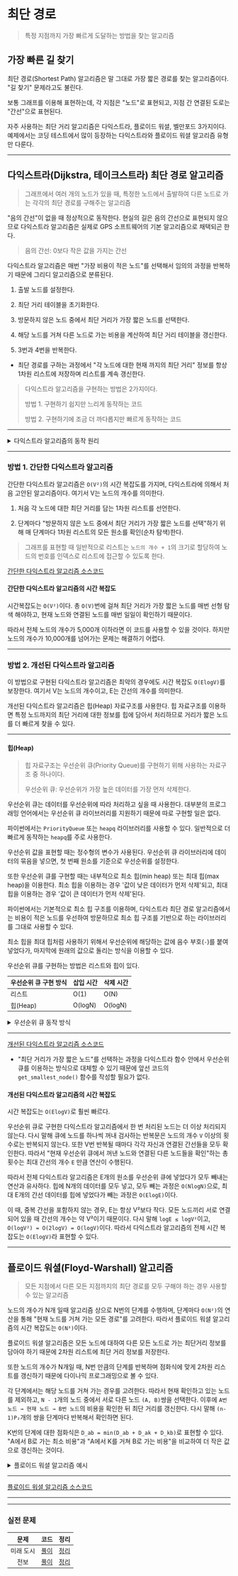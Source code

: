# 최단 경로

> 특정 지점까지 가장 빠르게 도달하는 방법을 찾는 알고리즘

## 가장 빠른 길 찾기

최단 경로(Shortest Path) 알고리즘은 말 그대로 가장 짧은 경로를 찾는 알고리즘이다. "길 찾기" 문제라고도 불린다.

보통 그래프를 이용해 표현하는데, 각 지점은 "노드"로 표현되고, 지점 간 연결된 도로는 "간선"으로 표현된다.

자주 사용하는 최단 거리 알고리즘은 다익스트라, 플로이드 워셜, 벨만포드 3가지이다. 예제에서는 코딩 테스트에서 많이 등장하는 다익스트라와 플로이드 워셜 알고리즘 유형만 다룬다.

---

## 다익스트라(Dijkstra, 테이크스트라) 최단 경로 알고리즘

> 그래프에서 여러 개의 노드가 있을 때, 특정한 노드에서 출발하여 다른 노드로 가는 각각의 최단 경로를 구해주는 알고리즘

"음의 간선"이 없을 때 정상적으로 동작한다. 현실의 길은 음의 간선으로 표현되지 않으므로 다익스트라 알고리즘은 실제로 GPS 소프트웨어의 기본 알고리즘으로 채택되곤 한다.

> 음의 간선: 0보다 작은 값을 가지는 간선

다익스트라 알고리즘은 매번 "가장 비용이 적은 노드"를 선택해서 임의의 과정을 반복하기 때문에 그리디 알고리즘으로 분류된다.

1. 출발 노드를 설정한다.

2. 최단 거리 테이블을 초기화한다.

3. 방문하지 않은 노드 중에서 최단 거리가 가장 짧은 노드를 선택한다.

4. 해당 노드를 거쳐 다른 노드로 가는 비용을 계산하여 최단 거리 테이블을 갱신한다.

5. 3번과 4번을 반복한다.

- 최단 경로를 구하는 과정에서 "각 노드에 대한 현재 까지의 최단 거리" 정보를 항상 1차원 리스트에 저장하며 리스트를 계속 갱신한다.

> 다익스트라 알고리즘을 구현하는 방법은 2가지이다.
>
> 방법 1. 구현하기 쉽지만 느리게 동작하는 코드
>
> 방법 2. 구현하기에 조금 더 까다롭지만 빠르게 동작하는 코드

---

<details>
  <summary>다익스트라 알고리즘의 동작 원리</summary>
    
  ![다익스트라예제](./images/ex_dijkstra.png)

출발 노드를 1번 노드로 설정하고 다른 모든 노드로 가는 최단 거리를 '무한'으로 초기화

| 노드 번호 |  1  |  2   |  3   |  4   |  5   |  6   |
| :-------: | :-: | :--: | :--: | :--: | :--: | :--: |
|   거리    |  0  | 무한 | 무한 | 무한 | 무한 | 무한 |

1. 방문하지 않은 노드 중에서 최단 거리가 가장 짧은 노드를 선택한다. 출발 노드에서 출발 노드로의 거리는 0으로 보기 때문에 처음에는 출발 노드가 선택된다.

2. 1번 노드를 거쳐 다른 노드로 가는 비용을 계산한다.

- 1번 노드를 거쳐서 2번, 3번, 4번 노드로 가는 최소 비용은 각각 `2(=0+2)`, `5(=0+5)`, `1(=0+1)`이다.

- 현재 설정된 거리보다 더 짧은 경로를 찾았다면 새로운 값으로 갱신한다.

| 노드 번호 | _1_ |  2  |  3  |  4  |  5   |  6   |
| :-------: | :-: | :-: | :-: | :-: | :--: | :--: |
|   거리    |  0  |  2  |  5  |  1  | 무한 | 무한 |

3. 이후 방문하지 않은 노드 중에서 최단 거리가 가장 짧은 노드를 선택한다.

- 4번 노드가 선택되고, 4번 노드를 거쳐서 갈 수 있는 노드를 확인한다.

  4번 노드를 거쳐 3번과 5번 노드로 가는 최소 비용은 `4(=1+3)`, `2(1+1)`이다.

  기존 리스트에 담겨 있던 값보다 작다면, 리스트를 갱신한다.

| 노드 번호 | _1_ |  2  |  3  | _4_ |  5  |  6   |
| :-------: | :-: | :-: | :-: | :-: | :-: | :--: |
|   거리    |  0  |  2  |  4  |  1  |  2  | 무한 |

4. 방문하지 않은 노드의 최단 거리가 같은 경우 일반적으로 번호가 작은 노드를 선택한다.

- 2번 노드를 선택해 이 노드를 거쳐서 3번 노드로 이동하는 비용은 `5(=2+3)`이다. 기존 리스트의 값보다 크므로 값을 갱신하지 않는다.

| 노드 번호 | _1_ | _2_ |  3  | _4_ |  5  |  6   |
| :-------: | :-: | :-: | :-: | :-: | :-: | :--: |
|   거리    |  0  |  2  |  4  |  1  |  2  | 무한 |

5. 5번 노드를 선택, 동일한 과정을 반복한다.

| 노드 번호 | _1_ | _2_ |  3  | _4_ | _5_ |  6  |
| :-------: | :-: | :-: | :-: | :-: | :-: | :-: |
|   거리    |  0  |  2  |  3  |  1  |  2  |  4  |

6. 3번 노드를 선택, 동일한 과정을 반복한다.

| 노드 번호 | _1_ | _2_ | _3_ | _4_ | _5_ |  6  |
| :-------: | :-: | :-: | :-: | :-: | :-: | :-: |
|   거리    |  0  |  2  |  3  |  1  |  2  |  4  |

7. 6번 노드를 선택, 동일한 과정을 반복한다.

최종 최단거리 테이블은 다음과 같다.

| 노드 번호 | _1_ | _2_ | _3_ | _4_ | _5_ | _6_ |
| :-------: | :-: | :-: | :-: | :-: | :-: | :-: |
|   거리    |  0  |  2  |  3  |  1  |  2  |  4  |

다익스트라 알고리즘에서 "방문하지 않은 노드 중 최단거리가 가장 짧은 노드를 선택" 하는 과정을 반복하는데, 이렇게 선택된 노드는 "최단 거리가 완전히 선택된 노드"로 더 이상 알고리즘을 반복해도 최단 거리가 줄어들지 않는다.

따라서 다익스트라 알고리즘이 진행되면서 한 단계당 하나의 노드에 대한 최단 거리를 확실히 찾는 것을 알 수 있다.

</details>

---

### 방법 1. 간단한 다익스트라 알고리즘

간단한 다익스트라 알고리즘은 `O(V²)`의 시간 복잡도를 가지며, 다익스트라에 의해서 처음 고안된 알고리즘이다. 여기서 V는 노드의 개수를 의미한다.

1. 처음 각 노드에 대한 최단 거리를 담는 1차원 리스트를 선언한다.

2. 단계마다 "방문하지 않은 노드 중에서 최단 거리가 가장 짧은 노드를 선택"하기 위해 매 단계마다 1차원 리스트의 모든 원소를 확인(순차 탐색)한다.

> 그래프를 표현할 때 일반적으로 리스트는 `노드의 개수 + 1`의 크기로 할당하여 노드의 번호를 인덱스로 리스트에 접근할 수 있도록 한다.

[간단한 다익스트라 알고리즘 소스코드](./example/ex8_dijkstra1.py)

#### 간단한 다익스트라 알고리즘의 시간 복잡도

시간복잡도는 `O(V²)`이다. 총 `O(V)`번에 걸쳐 최단 거리가 가장 짧은 노드를 매번 선형 탐색 해야하고, 현재 노드와 연결된 노드를 매번 일일이 확인하기 때문이다.

따라서 전체 노드의 개수가 5,000개 이하라면 이 코드를 사용할 수 있을 것이다. 하지만 노드의 개수가 10,000개를 넘어가는 문제는 해결하기 어렵다.

---

### 방법 2. 개선된 다익스트라 알고리즘

이 방법으로 구현된 다익스트라 알고리즘은 최악의 경우에도 시간 복잡도 `O(ElogV)`를 보장한다. 여기서 V는 노드의 개수이고, E는 간선의 개수를 의미한다.

개선된 다익스트라 알고리즘은 힙(Heap) 자료구조를 사용한다. 힙 자료구조를 이용하면 특정 노드까지의 최단 거리에 대한 정보를 힙에 담아서 처리하므로 거리가 짧은 노드를 더 빠르게 찾을 수 있다.

---

#### 힙(Heap)

> 힙 자료구조는 우선순위 큐(Priority Queue)를 구현하기 위해 사용하는 자료구조 중 하나이다.
>
> 우선순위 큐: 우선순위가 가장 높은 데이터를 가장 먼저 삭제한다.

우선순위 큐는 데이터를 우선순위에 따라 처리하고 싶을 때 사용한다. 대부분의 프로그래밍 언어에서는 우선순위 큐 라이브러리를 지원하기 때문에 따로 구현할 일은 없다.

파이썬에서는 `PriorityQueue` 또는 `heapq` 라이브러리를 사용할 수 있다. 일반적으로 더 빠르게 동작하는 `heapq`를 주로 사용한다.

우선순위 값을 표현할 때는 정수형의 변수가 사용된다. 우선순위 큐 라이브러리에 데이터의 묶음을 넣으면, 첫 번째 원소를 기준으로 우선순위를 설정한다.

또한 우선순위 큐를 구현할 때는 내부적으로 최소 힙(min heap) 또는 최대 힙(max heap)을 이용한다. 최소 힙을 이용하는 경우 '값이 낮은 데이터가 먼저 삭제'되고, 최대 힙을 이용하는 경우 '값이 큰 데이터가 먼저 삭제'된다.

파이썬에서는 기본적으로 최소 힙 구조를 이용하며, 다익스트라 최단 경로 알고리즘에서는 비용이 적은 노드를 우선하여 방문하므로 최소 힙 구조를 기반으로 하는 라이브러리를 그대로 사용할 수 있다.

최소 힙을 최대 힙처럼 사용하기 위해서 우선순위에 해당하는 값에 음수 부호(`-`)를 붙여 넣었다가, 마지막에 원래의 값으로 돌리는 방식을 이용할 수 있다.

우선순위 큐를 구현하는 방법은 리스트와 힙이 있다.

| 우선순위 큐 구현 방식 | 삽입 시간 | 삭제 시간 |
| --------------------- | --------- | --------- |
| 리스트                | O(1)      | O(N)      |
| 힙(Heap)              | O(logN)   | O(logN)   |

<details>
  <summary>우선순위 큐 동작 방식</summary>
  
우선순위 큐를 적용하여도 다익스트라 알고리즘이 동작하는 기본 원리는 동일하다. 최단 거리를 저장하기 위한 1차원 리스트는 그대로 이용하고, 현재 가장 가까운 노드를 저장하기 위한 목적으로만 우선순위 큐를 추가로 이용한다.

![다익스트라예제](./images/ex_dijkstra.png)

1. 1번 노드가 출발 노드일 때, 출발 노드를 제외한 모든 노드의 최단 거리를 무한으로 설정한다.

- 우선순위 큐에 1번 노드를 넣는다.

  1번 노드로 가는 거리는 자기 자신까지 도달하는 거리이기 때문에 0이다. 즉, `(거리: 0, 노드: 1)`의 정보를 가지는 객체를 우선순위 큐에 넣는다.

| 노드 번호 |  1  |  2   |  3   |  4   |  5   |  6   |
| :-------: | :-: | :--: | :--: | :--: | :--: | :--: |
|   거리    |  0  | 무한 | 무한 | 무한 | 무한 | 무한 |

| 우선순위 큐 | (0, 1) |
| ----------- | ------ |

2. 거리가 가장 짧은 노드를 선택하기 위해서는 우선순위 큐에서 노드를 꺼낸다. 기본적으로 거리가 짧은 원소가 우선순위 큐의 최상위 원소로 위치해 있다.

- 해당 노드를 이미 처리한 적이 있다면 무시한다.

- `(0, 1)`은 1번 노드까지 가는 최단 거리가 0이라는 의미이므로, 1번 노드를 거쳐 2번, 3번, 4번 노드로 가는 최소 비용을 계산한다. 차례로 2, 5, 1이고, 현재 테이블의 값보다 더 짧은 경로이므로 각각 갱신한다.

- 더 짧은 경로를 찾은 노드 정보들은 다시 우선순위 큐에 넣는다.

| 노드 번호 | _1_ |  2  |  3  |  4  |  5   |  6   |
| :-------: | :-: | :-: | :-: | :-: | :--: | :--: |
|   거리    |  0  |  2  |  5  |  1  | 무한 | 무한 |

| 우선순위 큐 | (1, 4), (2, 2), (5, 3) |
| ----------- | ---------------------- |

3. 우선순위 큐에서 원소를 꺼내 동일한 과정을 반복한다.

- `(1, 4)`가 추출되고, 아직 4번 노드를 방문하지 않았으며, 최단 거리가 가장 짧은 노드이다. 따라서 4번 노드를 기준으로 연결된 간선을 확인 후 리스트를 갱신한다. 갱신된 노드의 정보는 우선순위 큐에 넣는다.

| 노드 번호 | _1_ |  2  |  3  | _4_ |  5  |  6   |
| :-------: | :-: | :-: | :-: | :-: | :-: | :--: |
|   거리    |  0  |  2  |  4  |  1  |  2  | 무한 |

| 우선순위 큐 | (2, 2), (2, 5), (4, 3), (5, 3) |
| ----------- | ------------------------------ |

4. 마찬가지로 `(2, 2)`가 추출되고 노드 2에 대해 처리한다. 2번 노드를 거쳐 가는 경우 중 최단 거리를 더 짧게 갱신할 수 있는 방법은 없으므로 우선순위 큐에 어떠한 원소도 들어가지 않는다.

| 노드 번호 | _1_ | _2_ |  3  | _4_ |  5  |  6   |
| :-------: | :-: | :-: | :-: | :-: | :-: | :--: |
|   거리    |  0  |  2  |  4  |  1  |  2  | 무한 |

| 우선순위 큐 | (2, 5), (4, 3), (5, 3) |
| ----------- | ---------------------- |

5. `(2, 5)`가 추출되고 노드 5에 대해 처리한다.

| 노드 번호 | _1_ | _2_ |  3  | _4_ | _5_ |  6  |
| :-------: | :-: | :-: | :-: | :-: | :-: | :-: |
|   거리    |  0  |  2  |  3  |  1  |  2  |  4  |

| 우선순위 큐 | (3, 3), (4, 3), (4, 6), (5, 3) |
| ----------- | ------------------------------ |

6. `(3, 3)`이 추출되고 노드 3애 대해 처리한다.

| 노드 번호 | _1_ | _2_ | _3_ | _4_ | _5_ |  6  |
| :-------: | :-: | :-: | :-: | :-: | :-: | :-: |
|   거리    |  0  |  2  |  3  |  1  |  2  |  4  |

| 우선순위 큐 | (4, 3), (4, 6), (5, 3) |
| ----------- | ---------------------- |

7. `(4, 3)`이 추출되고 노드 3에 대해 처리한다. 3번 노드는 앞서 처리된 적 있기 때문에 해당 원소는 무시되고 다음 원소를 추출한다.

8. `(4, 6)`이 추출되고 노드 6에 대해 처리한다.

| 노드 번호 | _1_ | _2_ | _3_ | _4_ | _5_ | _6_ |
| :-------: | :-: | :-: | :-: | :-: | :-: | :-: |
|   거리    |  0  |  2  |  3  |  1  |  2  |  4  |

| 우선순위 큐 | (5, 3) |
| ----------- | ------ |

9. 마지막으로 남은 원소 `(5, 3)`에 대해 처리한다. 이미 처리된 노드이므로 무시한다.

| 노드 번호 | _1_ | _2_ | _3_ | _4_ | _5_ | _6_ |
| :-------: | :-: | :-: | :-: | :-: | :-: | :-: |
|   거리    |  0  |  2  |  3  |  1  |  2  |  4  |

| 우선순위 큐 |     |
| ----------- | --- |

- 모든 단계를 거친 후에 최단 거리 테이블에 남아있는 데이터가 각 노드로의 최단 거리이다.

</details>

---

[개선된 다익스트라 알고리즘 소스코드](./example/ex8_dijkstra2.py)

- "최단 거리가 가장 짧은 노드"를 선택하는 과정을 다익스트라 함수 안에서 우선순위 큐를 이용하는 방식으로 대체할 수 있기 때문에 앞선 코드의 `get_smallest_node()` 함수를 작성할 필요가 없다.

#### 개선된 다익스트라 알고리즘의 시간 복잡도

시간 복잡도는 `O(ElogV)`로 훨씬 빠르다.

우선순위 큐로 구현한 다익스트라 알고리즘에서 한 번 처리된 노드는 더 이상 처리되지 않는다. 다시 말해 큐에 노드를 하나씩 꺼내 검사하는 반복문은 노드의 개수 `V` 이상의 횟수로는 반복되지 않는다. 또한 V번 반복될 때마다 각각 자신과 연결된 간선들을 모두 확인한다. 따라서 "현재 우선순위 큐에서 꺼낸 노드와 연결된 다른 노드들을 확인"하는 총 횟수는 최대 간선의 개수 `E` 만큼 연산이 수행된다.

따라서 전체 다익스트라 알고리즘은 E개의 원소를 우선순위 큐에 넣었다가 모두 빼내는 연산과 유사하다. 힙에 N개의 데이터를 모두 넣고, 모두 빼는 과정은 `O(NlogN)`으로, 최대 E개의 간선 데이터를 힙에 넣었다가 빼는 과정은 `O(ElogE)`이다.

이 때, 중복 간선을 포함하지 않는 경우, E는 항상 V²보다 작다. 모든 노드끼리 서로 연결되어 있을 때 간선의 개수는 약 V²이기 때문이다. 다시 말해 `logE ≤ logV²`이고, `O(logV²) = O(2logV) = O(logV)`이다. 따라서 다익스트라 알고리즘의 전체 시간 복잡도는 `O(ElogV)`라 표현할 수 있다.

---

## 플로이드 워셜(Floyd-Warshall) 알고리즘

> 모든 지점에서 다른 모든 지점까지의 최단 경로를 모두 구해야 하는 경우 사용할 수 있는 알고리즘

노드의 개수가 N개 일때 알고리즘 상으로 N번의 단계를 수행하며, 단계마다 `O(N²)`의 연산을 통해 "현재 노드를 거쳐 가는 모든 경로"를 고려한다. 따라서 플로이드 워셜 알고리즘의 시간 복잡도는 `O(N³)`이다.

플로이드 워셜 알고리즘은 모든 노드에 대하여 다른 모든 노드로 가는 최단거리 정보를 담아야 하기 때문에 2차원 리스트에 최단 거리 정보를 저장한다.

또한 노드의 개수가 N개일 때, N번 만큼의 단계를 반복하며 점화식에 맞게 2차원 리스트를 갱신하기 때문에 다이나믹 프로그래밍으로 볼 수 있다.

각 단계에서는 해당 노드를 거쳐 가는 경우를 고려한다. 따라서 현재 확인하고 있는 노드를 제외하고, `N - 1`개의 노드 중에서 서로 다른 노드 `(A, B)`쌍을 선택한다. 이후에 `A번 노드 → 현재 노드 → B번 노드`의 비용을 확인한 뒤 최단 거리를 갱신한다. 다시 말해 `(n-1)P₂`개의 쌍을 단계마다 반복해서 확인하면 된다.

K번의 단계에 대한 점화식은 `D_ab = min(D_ab + D_ak + D_kb)`로 표현할 수 있다. "A에서 B로 가는 최소 비용"과 "A에서 K를 거쳐 B로 가는 비용"을 비교하여 더 작은 값으로 갱신하는 것이다.

<details>
  <summary>플로이드 워셜 알고리즘 예시</summary>

![플로이드워셜 예시](./images/floyd_warshall.png)

다음 그래프에서 초기 테이블을 설정한다. '연결된 간선'은 단순히 그 값을 채워넣고, 연결되지 않은 간선은 '무한'의 값을 넣는다. 2차원 리스트에서 각 값에 해당하는 `D_ab`는 a에서 b로 가는 최단 거리이다. 모든 i에 대하여 `D_ii`는 0으로 초기화한다.

| 출발 \ 도착 |  1   |  2   |  3   |  4   |
| :---------: | :--: | :--: | :--: | :--: |
|      1      |  0   |  4   | 무한 |  6   |
|      2      |  3   |  0   |  7   | 무한 |
|      3      |  5   | 무한 |  0   |  4   |
|      4      | 무한 | 무한 |  2   |  0   |

1. 1번 노드를 거쳐 가는 경우를 고려한다. 다음과 같이 6(=₃P₂)가지 경우에 대해서 확인하며 값을 갱신한다.

```markdown
D_23 = min(D_23, D_21 + D_13)
D_24 = min(D_24, D_21 + D_14) = 3 + 6 = 9
D_32 = min(D_32, D_31 + D_12) = 5 + 4 = 9
D_34 = min(D_34, D_31 + D_14)
D_42 = min(D_42, D_41 + D_12)
D_43 = min(D_43, D_41 + D_13)
```

| 출발 \ 도착 |  1   |   2    |  3   |  4  |
| :---------: | :--: | :----: | :--: | :-: |
|      1      |  0   |   4    | 무한 |  6  |
|      2      |  3   |   0    | _7_  | _9_ |
|      3      |  5   |  _9_   |  0   | _4_ |
|      4      | 무한 | _무한_ | _2_  |  0  |

2. 2번 노드를 거쳐 가는 경우를 계산한다. `(1, 3), (1, 4), (3, 1), (3, 4), (4, 1), (4, 3)` 6가지 경우가 있고, 최단거리 값을 갱신한다.

| 출발 \ 도착 |   1    |  2   |  3   |  4  |
| :---------: | :----: | :--: | :--: | :-: |
|      1      |   0    |  4   | _11_ | _6_ |
|      2      |   3    |  0   |  7   |  9  |
|      3      |  _5_   |  9   |  0   | _4_ |
|      4      | _무한_ | 무한 | _2_  |  0  |

3. 마찬가지로 3번 노드에 대해 동일한 과정을 반복한다.

| 출발 \ 도착 |  1  |  2   |  3  |  4  |
| :---------: | :-: | :--: | :-: | :-: |
|      1      |  0  | _4_  | 11  | _6_ |
|      2      | _3_ |  0   |  7  | _9_ |
|      3      |  5  |  9   |  0  |  4  |
|      4      | _7_ | _11_ |  2  |  0  |

4. 4번 노드에 대해 동일한 과정을 반복한다.

| 출발 \ 도착 |  1  |  2  |  3  |  4  |
| :---------: | :-: | :-: | :-: | :-: |
|      1      |  0  | _4_ | _8_ |  6  |
|      2      | _3_ |  0  | _7_ |  9  |
|      3      | _5_ | _9_ |  0  |  4  |
|      4      |  7  | 11  |  2  |  0  |

5. 최종 테이블의 형태는 모든 노드에서 모든 노드로 가는 최단 거리 정보가 표현되어 있다. 예를 들어 `D_13`은 1번 노드에서 3번 노드로 가는 최단 거리의 값을 나타낸다.

</details>

---

[플로이드 워셜 알고리즘 소스코드](./example/ex8_floyd.py)

---

---

### 실전 문제

|   문제    |           코드           |             정리             |
| :-------: | :----------------------: | :--------------------------: |
| 미래 도시 | [풀이](./example/8-1.py) | [정리](./example/8-1_sol.md) |
|   전보    | [풀이](./example/8-2.py) | [정리](./example/8-2_sol.md) |

